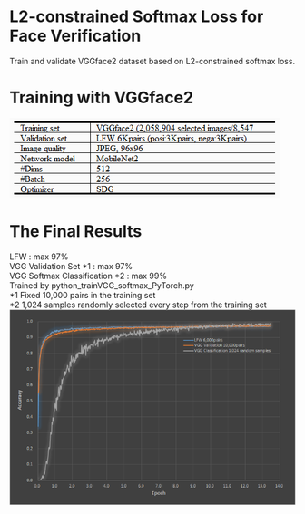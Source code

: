 # L2-constrained Softmax Loss for Face Verification
Train and validate VGGface2 dataset based on L2-constrained softmax loss.

# Training with VGGface2
![Alt text]( ./TableTrain.png "Confition")

# The Final Results
LFW : max 97%  
VGG Validation Set *1 : max 97%  
VGG Softmax Classification *2 : max 99%  
Trained by python_trainVGG_softmax_PyTorch.py  
*1 Fixed 10,000 pairs in the training set    
*2 1,024 samples randomly selected every step from the training set  
![Alt text]( ./LFWvalid.png "Accuracy")
